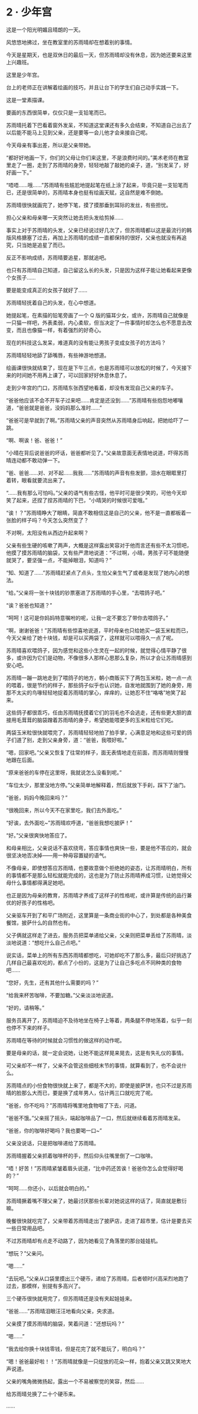 # 2 · 少年宫

这是一个阳光明媚且晴朗的一天。

风悠悠地拂过，坐在教室里的苏雨晴却在想着别的事情。

今天是星期天，也是双休日的最后一天，但苏雨晴却没有休息，因为她还要来这里上兴趣班。

这里是少年宫。

台上的老师正在讲解着绘画的技巧，并且让台下的学生们自己动手实践一下。

这是一堂素描课。

要画的东西很简单，仅仅只是一支铅笔而已。

苏雨晴托着下巴看着窗外发呆，不知道这堂课还有多久会结束，不知道自己出去了以后能不能马上见到父亲，还是要等一会儿他才会来接自己呢。

今天母亲有事出差，所以是父亲带她。

“都好好地画一下，你们的父母让你们来这里，不是浪费时间的。”美术老师在教室里走了一圈，走到了苏雨晴的身旁，轻轻地敲了敲她的桌子，道，“别发呆了，好好画一下。”

“唔唔……哦……”苏雨晴有些尴尬地提起笔在纸上涂了起来，毕竟只是一支铅笔而已，还是很简单的，苏雨晴本身也挺有绘画天赋，这自然是难不倒她。

苏雨晴很快就画完了，她停下笔，摸了摸那垂到耳际的发丝，有些担忧。

担心父亲和母亲哪一天突然让她去把头发给剪掉……

事实上对于苏雨晴的头发，父亲已经说过好几次了，但苏雨晴都以这是最流行的韩版风格搪塞了过去，再加上苏雨晴的成绩一直都保持的很好，父亲也就没有再追究，只当她是追星了而已。

反正不影响成绩，苏雨晴要追星，那就追吧。

也只有苏雨晴自己知道，自己留这么长的头发，只是因为这样子能让她看起来更像个女孩子……

要是能变成真正的女孩子就好了……

苏雨晴轻抚着自己的头发，在心中想道。

她提起笔，在素描的铅笔旁画了一个 Q 版的猫耳少女，或许，苏雨晴自己就像是一只猫一样吧，外表柔弱，内心柔软，但当决定了一件事情时却怎么也不愿意去改变，而且也像猫一样，有着强烈的好奇心。

现在的科技这么发呆，难道真的没有能让男孩子变成女孩子的方法吗？

苏雨晴轻轻地舔了舔嘴唇，有些神游地想道。

绘画课很快就结束了，现在是下午三点，也是苏雨晴可以放松的时候了，今天接下来的时间她不用再上课了，可以回家好好休息休息了。

走到少年宫的门口，苏雨晴东张西望地看着，却没有发现自己父亲的车子。

“爸爸他应该不会不开车子过来吧……肯定是还没到……”苏雨晴有些抱怨地嘟嚷道，“爸爸就是爸爸，没妈妈那么准时……”

“爸爸可是早就到了啊。”苏雨晴父亲的声音突然从苏雨晴身后响起，把她给吓了一跳。

“啊、啊诶！爸、爸爸！”

“小晴在背后说爸爸的坏话，爸爸都听见了。”父亲故意面无表情地说道，吓得苏雨晴连动都不敢动弹一下。

“爸、爸爸……对、对不起……我我……”苏雨晴的声音有些发颤，泪水在眼眶里打着转，眼看就要流出来了。

“……我有那么可怕吗。”父亲的语气有些古怪，他平时可是很少笑的，可他今天却笑了起来，还捏了捏苏雨晴的下巴，“小晴哭的时候很可爱哦。”

“诶！？”苏雨晴睁大了眼睛，简直不敢相信这是自己的父亲，他不是一直都板着一张脸的样子吗？今天怎么突然变了？

不对啊，太阳没有从西边升起来啊？

父亲有些生硬的咳嗽了两声，大概是这样露出笑容对于他而言还有些不太习惯吧，他摸了摸苏雨晴的脑袋，又有些严肃地说道：“不过啊，小晴，男孩子可不能随便就哭了，要坚强一点，不能掉眼泪，知道吗？”

“知、知道了……”苏雨晴赶紧点了点头，生怕父亲生气了或者是发现了她内心的想法。

“给。”父亲将一张十块钱的钞票塞进了苏雨晴的手心里，“去喂鸽子吧。”

“诶？爸爸也知道？”

“呵呵！这可是你妈妈特意嘱咐的呢，让我一定不要忘了带你去喂鸽子。”

“啊，谢谢爸爸！”苏雨晴有些惊喜地说道，平时母亲也只给她买一袋玉米粒而已，今天父亲给了她十块钱，却是可以买两袋了，这样就可以喂得久一点了呢。

苏雨晴喜欢喂鸽子，因为感觉和这些小生灵在一起的时候，就觉得心情平静了很多，或许因为它们是动物，不像很多人那样心思那么复杂，所以才会让苏雨晴感到安心吧。

苏雨晴一蹦一跳地走到了喂鸽子的地方，朝小商贩买下了两包玉米粒，她一点一点的喂着，很是节约的样子，那些鸽子似乎也认识她，自发地就围到了她的身旁，用那不太尖的鸟喙轻轻地捉着苏雨晴的掌心，痒痒的，让她忍不住“咯咯”地笑了起来。

这些鸽子都很乖巧，任由苏雨晴抚摸着它们的羽毛也不会逃走，还有些更大胆的直接用毛茸茸的脑袋蹭着苏雨晴的身子，希望她能喂更多的玉米粒给它们吃。

两袋玉米粒很快就喂完了，苏雨晴轻轻地拍了拍手掌，心满意足地和这些可爱的鸽子们道了别，走到父亲身旁，道：“爸爸，我喂好啦。”

“嗯，回家吧。”父亲又恢复了往常的样子，面无表情地走在前面，而苏雨晴则慢慢地跟在后面。

“原来爸爸的车停在这里呀，我就说怎么没看到呢。”

“车位太少，那里没地方停。”父亲简单地解释着，然后就放下手刹，踩下了油门。

“爸爸，妈妈今晚回来吗？”

“很晚回来，所以今天不在家里吃，我们去外面吃。”

“好诶，去外面吃~”苏雨晴欢呼道，“爸爸我想吃披萨！”

“好。”父亲很爽快地答应了。

和母亲相比，父亲说话不喜欢绕弯，答应事情也爽快一些，要是他不答应的，就会很坚决地否决掉——用一种毋容置疑的语气。

不像母亲，即使想答应苏雨晴，也要故意做个拒绝她的姿态，让苏雨晴明白，所有的事情都不是那么轻松就能完成的，这也是为了防止苏雨晴养成习惯，让她觉得父母什么事情都得满足她吧。

也正是因为母亲的教育，苏雨晴才养成了这样子的性格呢，或许算是传统的品行兼优的好孩子的性格吧。

父亲驱车开到了和平广场附近，这里算是一条商业街的中心了，到处都是各种美食餐馆，披萨什么的自然也有。

父子俩就这样走了进去，服务员把菜单递给父亲，父亲则把菜单丢给了苏雨晴，淡淡地说道：“想吃什么自己点吧。”

说实话，菜单上的所有东西苏雨晴都想吃，可她却吃不了那么多，最后只好挑选了几样自己最喜欢吃的，都点了小份的，这是为了让自己多吃点不同种类的食物吧……

“您好，先生，还有其他什么需要的吗？”

“给我来杯苦咖啡，不要加糖。”父亲淡淡地说道。

“好的，请稍等。”

服务员离开了，苏雨晴迫不及待地坐在椅子上等着，两条腿不停地荡着，似乎一刻也停不下来的样子。

苏雨晴在等待的时候就会习惯性的做这样的动作呢。

要是母亲的话，就一定会说她，让她不能这样晃来晃去，这是有失礼仪的事情。

可父亲却不一样了，父亲不会管这些细枝末节的事情，就算看到了，也不会说什么。

苏雨晴点的小份食物很快就上来了，都是不大的，即使是披萨饼，也只不过是苏雨晴的脸那么大而已，要是换了成年男人，估计两三口就吃完了呢。

“爸爸，你不吃吗？”苏雨晴将嘴里地食物咽了下去，问道。

“爸爸不饿。”父亲摇了摇头，端起咖啡品了一口，然后就继续看着苏雨晴发呆。

“爸爸，你的咖啡好喝吗？我也要喝一口~”

父亲没说话，只是把咖啡递给了苏雨晴。

苏雨晴握着父亲抓着咖啡杯的手，然后仰头往嘴里倒了一口咖啡。

“唔！好苦！”苏雨晴紧皱着眉头说道，“比中药还苦诶！爸爸你怎么会觉得好喝的？”

“呵呵……你还小，以后就会明白的。”

苏雨晴撅着嘴不理父亲了，她最讨厌那些长辈对她说这样的话了，简直就是敷衍嘛。

晚餐很快就吃完了，父亲带着苏雨晴走出了披萨店，走进了超市里，估计是要去买一些日常用品吧。

不过苏雨晴却有点走不动路了，因为她看见了角落里的那台娃娃机。

“想玩？”父亲问。

“嗯……”

“去玩吧。”父亲从口袋里摸出三个硬币，递给了苏雨晴，后者顿时兴高采烈地跑了过去，那模样，别提有多高兴了。

三个硬币很快就用完了，但苏雨晴还是没有夹起娃娃来。

“爸爸……”苏雨晴泪眼汪汪地看向父亲，央求道。

父亲摸了摸苏雨晴的脑袋，笑着问道：“还想玩吗？”

“嗯……”

“我去给你换十块钱零钱，但是花完了就不能玩了，明白吗？”

“嗯！爸爸最好啦！！”苏雨晴就像是一只绽放的花朵一样，抱着父亲又跳又笑地大声说道。

父亲的嘴角微微扬起，露出一个不易被察觉的笑容，然后……

给苏雨晴兑换了二十个硬币来。

……

